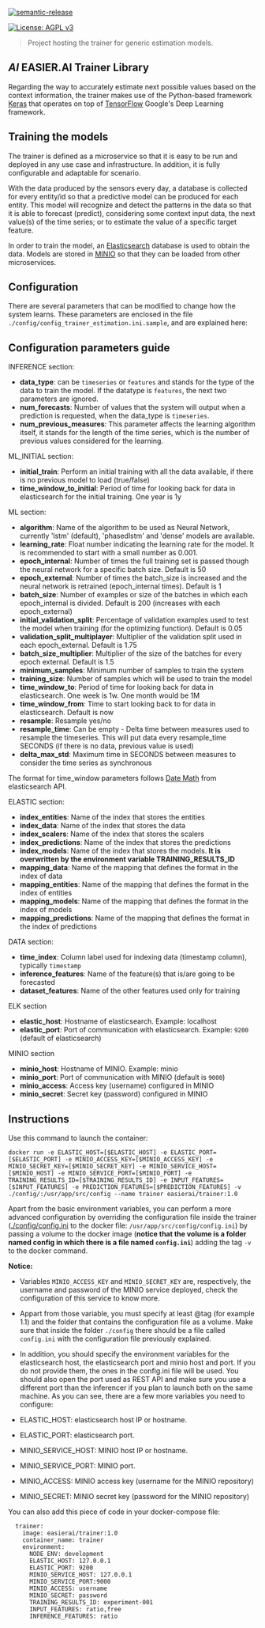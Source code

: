 [![semantic-release](https://img.shields.io/badge/%20%20%F0%9F%93%A6%F0%9F%9A%80-semantic--release-e10079.svg)](https://github.com/semantic-release/semantic-release)

[![License: AGPL v3](https://img.shields.io/badge/License-AGPL%20v3-blue.svg)](https://www.gnu.org/licenses/agpl-3.0)

> Project hosting the trainer for generic estimation models.

## _AI_ EASIER.AI Trainer Library

Regarding the way to accurately estimate next possible values based on the context information, the trainer makes use of the Python-based framework [Keras](https://keras.io/) that operates on top of [TensorFlow](https://www.tensorflow.org/) Google's Deep Learning framework. 

Training the models
----  

The trainer is defined as a microservice so that it is easy to be run and deployed in any use case and infrastructure. In addition, it is fully configurable and adaptable for scenario.

With the data produced by the sensors every day, a database is collected for every entity/id so that a predictive model can be produced for each entity. This model will recognize and detect the patterns in the data so that it is able to forecast (predict), considering some context input data, the next value(s) of the time series; or to estimate the value of a specific target feature. 

In order to train the model, an [Elasticsearch](https://www.elastic.co/) database is used to obtain the data. Models are stored in [MINIO](https://min.io) so that they can be loaded from other microservices.


Configuration
----

There are several parameters that can be modified to change how the system learns. These parameters are enclosed in the file `./config/config_trainer_estimation.ini.sample`, and are explained here:


## Configuration parameters guide

INFERENCE section:

* __data_type__: can be `timeseries` or `features` and stands for the type of the data to train the model. If the datatype is `features`, the next two parameters are ignored. 
* __num_forecasts__: Number of values that the system will output when a prediction is requested, when the data_type is `timeseries`.
* __num_previous_measures__: This parameter affects the learning algorithm itself, it stands for the length of the time series, which is the number of previous values considered for the learning. 

ML_INITIAL section:
* __initial_train__: Perform an initial training with all the data available, if there is no previous model to load (true/false)
* __time_window_to_initial__: Period of time for looking back for data in elasticsearch for the initial training. One year is 1y

ML section:

* __algorithm__: Name of the algorithm to be used as Neural Network, currently 'lstm' (default), 'phasedlstm' and 'dense' models are available.
* __learning_rate__: Float number indicating the learning rate for the model. It is recommended to start with a small number as 0.001.
* __epoch_internal__: Number of times the full training set is passed though the neural network for a specific batch size. Default is 50
* __epoch_external__: Number of times the batch_size is increased and the neural network is retrained (epoch_internal times). Default is 1
* __batch_size__: Number of examples or size of the batches in which each epoch_internal is divided. Default is 200 (increases with each epoch_external)
* __initial_validation_split__: Percentage of validation examples used to test the model when training (for the optimizing function). Default is 0.05 
* __validation_split_multiplayer__: Multiplier of the validation split used in each epoch_external. Default is 1.75
* __batch_size_multiplier__: Multiplier of the size of the batches for every epoch external. Default is 1.5
* __minimum_samples__: Minimum number of samples to train the system
* __training_size__: Number of samples which will be used to train the model
* __time_window_to__: Period of time for looking back for data in elasticsearch. One week is 1w. One month would be 1M
* __time_window_from__: Time to start looking back to for data in elasticsearch. Default is now
* __resample__: Resample yes/no
* __resample_time__: Can be empty - Delta time between measures used to resample the timeseries. This will put data every resample_time SECONDS (if there is no data, previous value is used)
* __delta_max_std__: Maximum time in SECONDS between measures to consider the time series as synchronous

The format for time_window parameters follows [Date Math](https://www.elastic.co/guide/en/elasticsearch/reference/current/common-options.html#date-math) from elasticsearch API.

ELASTIC section:

* __index_entities__: Name of the index that stores the entities
* __index_data__: Name of the index that stores the data
* __index_scalers__: Name of the index that stores the  scalers
* __index_predictions__: Name of the index that stores the predictions
* __index_models__: Name of the index that stores the models. __It is overwritten by the environment variable TRAINING_RESULTS_ID__
* __mapping_data__: Name of the mapping that defines the format in the index of data
* __mapping_entities__: Name of the mapping that defines the format in the index of entities
* __mapping_models__: Name of the mapping that defines the format in the index of models
* __mapping_predictions__: Name of the mapping that defines the format in the index of predictions


DATA section:

* __time_index__: Column label used for indexing data (timestamp column), typically `timestamp`
* __inference_features__: Name of the feature(s) that is/are going to be forecasted
* __dataset_features__: Name of the other features used only for training


ELK section

* __elastic_host__: Hostname of elasticsearch. Example: localhost
* __elastic_port__: Port of communication with elasticsearch. Example: `9200` (default of elasticsearch)
 

MINIO section

* __minio_host__: Hostname of MINIO. Example: minio
* __minio_port__: Port of communication with MINIO (default is `9000`)
* __minio_access__: Access key (username) configured in MINIO
* __minio_secret__: Secret key (password) configured in MINIO

Instructions
----

Use this command to launch the container:
 

```
docker run -e ELASTIC_HOST=[$ELASTIC_HOST] -e ELASTIC_PORT=[$ELASTIC_PORT] -e MINIO_ACCESS_KEY=[$MINIO_ACCESS_KEY] -e MINIO_SECRET_KEY=[$MINIO_SECRET_KEY] -e MINIO_SERVICE_HOST=[$MINIO_HOST] -e MINIO_SERVICE_PORT=[$MINIO_PORT] -e TRAINING_RESULTS_ID=[$TRAINING_RESULTS_ID] -e INPUT_FEATURES=[$INPUT_FEATURES] -e PREDICTION_FEATURES=[$PREDICTION_FEATURES] -v ./config/:/usr/app/src/config --name trainer easierai/trainer:1.0  
``` 

Apart from the basic environment variables, you can perform a more advanced configuration by overriding the configuration file inside the trainer ([./config/config.ini](./config/config.ini) to the docker file: `/usr/app/src/config/config.ini`) by passing a volume to the docker image (__notice that the volume is a folder named config in which there is a file named `config.ini`__) adding the tag `-v` to the docker command.

**Notice:**
* Variables `MINIO_ACCESS_KEY` and `MINIO_SECRET_KEY` are, respectively, the username and password of the MINIO service deployed, check the configuration of this service to know more.
* Appart from those variable, you must specify at least @tag (for example 1.1) and the folder that contains the configuration file as a volume. Make sure that inside the folder `./config` there should be a file called `config.ini` with the configuration file previously explained. 
* In addition, you should specify the environment variables for the elasticsearch host, the elasticsearch port and minio host and port. If you do not provide them, the ones in the config.ini file will be used. You should also open the port used as REST API and make sure you use a different port than the inferencer if you plan to launch both on the same machine.
As you can see, there are a few more variables you need to configure:

* ELASTIC_HOST: elasticsearch host IP or hostname.
* ELASTIC_PORT: elasticsearch port.
* MINIO_SERVICE_HOST: MINIO host IP or hostname.
* MINIO_SERVICE_PORT: MINIO port.
* MINIO_ACCESS: MINIO access key (username for the MINIO repository)
* MINIO_SECRET: MINIO secret key (password for the MINIO repository)

You can also add this piece of code in your docker-compose file:

```
  trainer:
    image: easierai/trainer:1.0
    container_name: trainer
    environment:
      NODE_ENV: development
      ELASTIC_HOST: 127.0.0.1
      ELASTIC_PORT: 9200
      MINIO_SERVICE_HOST: 127.0.0.1
      MINIO_SERVICE_PORT:9000
      MINIO_ACCESS: username
      MINIO_SECRET: password
      TRAINING_RESULTS_ID: experiment-001
      INPUT_FEATURES: ratio,free
      INFERENCE_FEATURES: ratio
```
